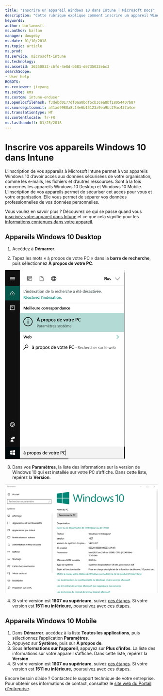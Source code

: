 ```yaml
---
title: "Inscrire un appareil Windows 10 dans Intune | Microsoft Docs"
description: "Cette rubrique explique comment inscrire un appareil Windows 10 Mobile ou Desktop dans Intune"
keywords: 
author: barlanmsft
ms.author: barlan
manager: dougeby
ms.date: 01/10/2018
ms.topic: article
ms.prod: 
ms.service: microsoft-intune
ms.technology: 
ms.assetid: 36250832-c6fd-4e8d-b681-de735023ebc3
searchScope:
- User help
ROBOTS: 
ms.reviewer: jieyang
ms.suite: ems
ms.custom: intune-enduser
ms.openlocfilehash: f3debd0177df0aa0bdf5cb3cea8bf18054407b87
ms.sourcegitcommit: a41ad9988a8c14e6b15123a9ea9bc29ac437a4ce
ms.translationtype: HT
ms.contentlocale: fr-FR
ms.lasthandoff: 01/25/2018
---
```

# <a name="enroll-your-windows-10-devices-in-intune"></a>Inscrire vos appareils Windows 10 dans Intune

L’inscription de vos appareils à Microsoft Intune permet à vos appareils Windows 10 d’avoir accès aux données sécurisées de votre organisation, comme les e-mails, les fichiers et d’autres ressources. Sont à la fois concernés les appareils Windows 10 Desktop et Windows 10 Mobile. L’inscription de vos appareils permet de sécuriser cet accès pour vous et votre organisation. Elle vous permet de séparer vos données professionnelles de vos données personnelles.

Vous voulez en savoir plus ? Découvrez ce qui se passe quand vous [inscrivez votre appareil dans Intune](what-happens-if-you-install-the-company-portal-app-and-enroll-your-device-in-intune-windows.md) et ce que cela signifie pour les [informations contenues dans votre appareil](what-info-can-your-company-see-when-you-enroll-your-device-in-intune.md).

## <a name="windows-10-desktop-devices"></a>Appareils Windows 10 Desktop

1. Accédez à **Démarrer**.

2. Tapez les mots « à propos de votre PC » dans la __barre de recherche__, puis sélectionnez __À propos de votre PC__.

 ![paramètres de recherche « à propos de votre PC »](media/searching_for_about_your_pc.png)

3.  Dans vos __Paramètres__, la liste des informations sur la version de Windows 10 qui est installée sur votre PC s’affiche. Dans cette liste, repérez la __Version__.

 ![À propos de votre PC dans Windows 10 Desktop](media/settings_about_pc.png)

4.  Si votre version est __1607 ou supérieure__, suivez [ces étapes](enroll-your-w10-device-access-work-or-school.md). Si votre version est __1511 ou inférieure__, poursuivez avec [ces étapes](enroll-your-w10-device-your-account.md).

## <a name="windows-10-mobile-devices"></a>Appareils Windows 10 Mobile        

1.  Dans __Démarrer__, accédez à la liste __Toutes les applications__, puis sélectionnez l’application __Paramètres__.        
2.  Appuyez sur __Système__, puis sur __À propos de__.       
3.  Sous __Informations sur l’appareil__, appuyez sur __Plus d’infos__. La liste des informations sur votre appareil s’affiche. Dans cette liste, repérez la __Version__.        
4.  Si votre version est __1607 ou supérieure__, suivez [ces étapes](enroll-your-w10-device-access-work-or-school.md). Si votre version est __1511 ou inférieure__, poursuivez avec [ces étapes](enroll-your-w10-device-your-account.md).

Encore besoin d’aide ? Contactez le support technique de votre entreprise. Pour obtenir ses informations de contact, consultez le [site web du Portail d’entreprise](https://portal.manage.microsoft.com#HelpDeskDialog).
